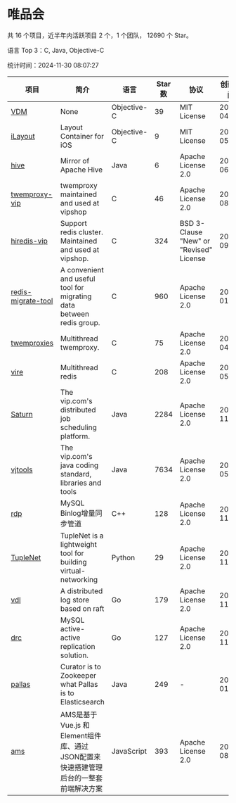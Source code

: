 # 唯品会

共 16 个项目，近半年内活跃项目 2 个，1 个团队， 12690 个 Star。

语言 Top 3：C, Java, Objective-C

统计时间：2024-11-30 08:07:27

| 项目 | 简介 | 语言 | Star 数 | 协议 | 创建时间 | 最后更新时间 | 最后提交时间 |
| --- | --- | --- | --- | --- | --- | --- | --- |
| [VDM](https://github.com/vipshop/VDM) | None | Objective-C | 39 | MIT License | 2014-04-03 | 2024-08-12 | 2014-04-02 |
| [iLayout](https://github.com/vipshop/iLayout) | Layout Container for iOS | Objective-C | 9 | MIT License | 2014-05-13 | 2024-08-12 | 2014-06-10 |
| [hive](https://github.com/vipshop/hive) | Mirror of Apache Hive | Java | 6 | Apache License 2.0 | 2014-06-26 | 2024-08-12 | 2015-03-12 |
| [twemproxy-vip](https://github.com/vipshop/twemproxy-vip) | twemproxy maintained and used at vipshop | C | 46 | Apache License 2.0 | 2015-08-17 | 2024-08-12 | 2016-03-07 |
| [hiredis-vip](https://github.com/vipshop/hiredis-vip) | Support redis cluster.  Maintained and used at vipshop. | C | 324 | BSD 3-Clause "New" or "Revised" License | 2015-09-30 | 2024-11-29 | 2020-11-24 |
| [redis-migrate-tool](https://github.com/vipshop/redis-migrate-tool) | A convenient and useful tool for migrating data between redis group. | C | 960 | Apache License 2.0 | 2016-01-17 | 2024-11-22 | 2024-06-17 |
| [twemproxies](https://github.com/vipshop/twemproxies) | Multithread twemproxy. | C | 75 | Apache License 2.0 | 2016-04-17 | 2024-11-21 | 2017-02-27 |
| [vire](https://github.com/vipshop/vire) | Multithread redis | C | 208 | Apache License 2.0 | 2016-05-26 | 2024-10-15 | 2017-08-11 |
| [Saturn](https://github.com/vipshop/Saturn) | The vip.com's distributed job scheduling platform. | Java | 2284 | Apache License 2.0 | 2016-11-30 | 2024-11-28 | 2024-11-05 |
| [vjtools](https://github.com/vipshop/vjtools) | The vip.com's java coding standard, libraries and tools | Java | 7634 | Apache License 2.0 | 2018-05-29 | 2024-11-28 | 2023-09-06 |
| [rdp](https://github.com/vipshop/rdp) | MySQL Binlog增量同步管道 | C++ | 128 | Apache License 2.0 | 2018-11-23 | 2024-10-19 | 2019-01-11 |
| [TupleNet](https://github.com/vipshop/TupleNet) | TupleNet is a lightweight tool for building virtual-networking | Python | 29 | Apache License 2.0 | 2018-11-23 | 2024-08-12 | 2023-03-07 |
| [vdl](https://github.com/vipshop/vdl) | A distributed log store based on raft | Go | 179 | Apache License 2.0 | 2018-11-23 | 2024-08-27 | 2018-12-03 |
| [drc](https://github.com/vipshop/drc) | MySQL active-active replication solution. | Go | 127 | Apache License 2.0 | 2018-11-28 | 2024-10-22 | 2018-12-13 |
| [pallas](https://github.com/vipshop/pallas) | Curator is to Zookeeper what Pallas is to Elasticsearch | Java | 249 | - | 2019-01-18 | 2024-11-04 | 2022-12-16 |
| [ams](https://github.com/vipshop/ams) | AMS是基于 Vue.js 和 Element组件库、通过JSON配置来快速搭建管理后台的一整套前端解决方案 | JavaScript | 393 | Apache License 2.0 | 2019-08-06 | 2024-11-27 | 2021-12-06 |
